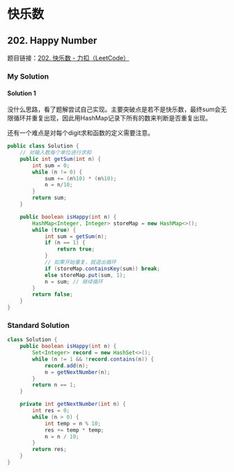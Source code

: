 # 快乐数

## 202. Happy Number

题目链接：[202. 快乐数 - 力扣（LeetCode）](https://leetcode.cn/problems/happy-number/)

### My Solution

#### Solution 1

没什么思路，看了题解尝试自己实现。主要突破点是若不是快乐数，最终sum会无限循环并重复出现，因此用HashMap记录下所有的数来判断是否重复出现。

还有一个难点是对每个digit求和函数的定义需要注意。

```java
public class Solution {
    // 对输入数每个单位进行求和
    public int getSum(int n) {
        int sum = 0;
        while (n != 0) {
            sum += (n%10) * (n%10);
            n = n/10;
        }
        return sum;
    }

    public boolean isHappy(int n) {
        HashMap<Integer, Integer> storeMap = new HashMap<>();
        while (true) {
            int sum = getSum(n);
            if (n == 1) {
                return true;
            }
            // 如果开始重复，就退出循环
            if (storeMap.containsKey(sum)) break;
            else storeMap.put(sum, 1);
            n = sum; // 继续循环
        }
        return false;
    }
}
```

### Standard Solution

```java
class Solution {
    public boolean isHappy(int n) {
        Set<Integer> record = new HashSet<>();
        while (n != 1 && !record.contains(n)) {
            record.add(n);
            n = getNextNumber(n);
        }
        return n == 1;
    }

    private int getNextNumber(int n) {
        int res = 0;
        while (n > 0) {
            int temp = n % 10;
            res += temp * temp;
            n = n / 10;
        }
        return res;
    }
}
```


